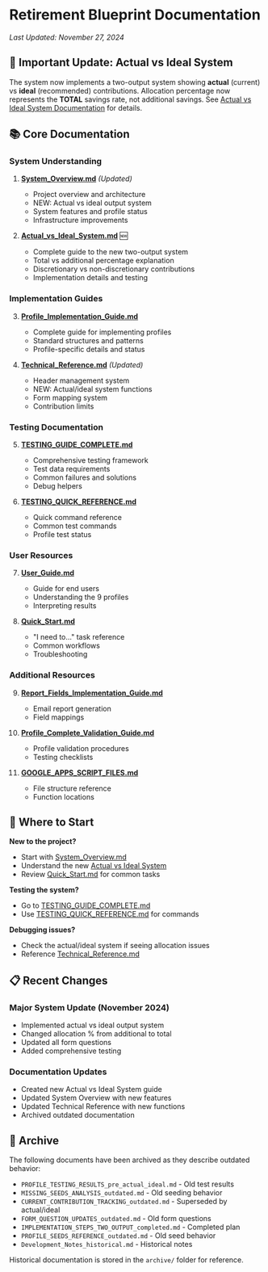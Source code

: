 # Retirement Blueprint Documentation

*Last Updated: November 27, 2024*

## 🚨 Important Update: Actual vs Ideal System

The system now implements a two-output system showing **actual** (current) vs **ideal** (recommended) contributions. Allocation percentage now represents the **TOTAL** savings rate, not additional savings. See [Actual vs Ideal System Documentation](./Actual_vs_Ideal_System.md) for details.

## 📚 Core Documentation

### System Understanding

1. **[System_Overview.md](./System_Overview.md)** *(Updated)*
   - Project overview and architecture
   - NEW: Actual vs ideal output system
   - System features and profile status
   - Infrastructure improvements

2. **[Actual_vs_Ideal_System.md](./Actual_vs_Ideal_System.md)** 🆕
   - Complete guide to the new two-output system
   - Total vs additional percentage explanation
   - Discretionary vs non-discretionary contributions
   - Implementation details and testing

### Implementation Guides

3. **[Profile_Implementation_Guide.md](./Profile_Implementation_Guide.md)**
   - Complete guide for implementing profiles
   - Standard structures and patterns
   - Profile-specific details and status

4. **[Technical_Reference.md](./Technical_Reference.md)** *(Updated)*
   - Header management system
   - NEW: Actual/ideal system functions
   - Form mapping system
   - Contribution limits

### Testing Documentation

5. **[TESTING_GUIDE_COMPLETE.md](./TESTING_GUIDE_COMPLETE.md)**
   - Comprehensive testing framework
   - Test data requirements
   - Common failures and solutions
   - Debug helpers

6. **[TESTING_QUICK_REFERENCE.md](./TESTING_QUICK_REFERENCE.md)**
   - Quick command reference
   - Common test commands
   - Profile test status

### User Resources

7. **[User_Guide.md](./User_Guide.md)**
   - Guide for end users
   - Understanding the 9 profiles
   - Interpreting results

8. **[Quick_Start.md](./Quick_Start.md)**
   - "I need to..." task reference
   - Common workflows
   - Troubleshooting

### Additional Resources

9. **[Report_Fields_Implementation_Guide.md](./Report_Fields_Implementation_Guide.md)**
   - Email report generation
   - Field mappings

10. **[Profile_Complete_Validation_Guide.md](./Profile_Complete_Validation_Guide.md)**
    - Profile validation procedures
    - Testing checklists

11. **[GOOGLE_APPS_SCRIPT_FILES.md](./GOOGLE_APPS_SCRIPT_FILES.md)**
    - File structure reference
    - Function locations

## 🚀 Where to Start

**New to the project?**
- Start with [System_Overview.md](./System_Overview.md)
- Understand the new [Actual vs Ideal System](./Actual_vs_Ideal_System.md)
- Review [Quick_Start.md](./Quick_Start.md) for common tasks

**Testing the system?**
- Go to [TESTING_GUIDE_COMPLETE.md](./TESTING_GUIDE_COMPLETE.md)
- Use [TESTING_QUICK_REFERENCE.md](./TESTING_QUICK_REFERENCE.md) for commands

**Debugging issues?**
- Check the actual/ideal system if seeing allocation issues
- Reference [Technical_Reference.md](./Technical_Reference.md)

## 📋 Recent Changes

### Major System Update (November 2024)
- Implemented actual vs ideal output system
- Changed allocation % from additional to total
- Updated all form questions
- Added comprehensive testing

### Documentation Updates
- Created new Actual vs Ideal System guide
- Updated System Overview with new features
- Updated Technical Reference with new functions
- Archived outdated documentation

## 📁 Archive

The following documents have been archived as they describe outdated behavior:
- `PROFILE_TESTING_RESULTS_pre_actual_ideal.md` - Old test results
- `MISSING_SEEDS_ANALYSIS_outdated.md` - Old seeding behavior
- `CURRENT_CONTRIBUTION_TRACKING_outdated.md` - Superseded by actual/ideal
- `FORM_QUESTION_UPDATES_outdated.md` - Old form questions
- `IMPLEMENTATION_STEPS_TWO_OUTPUT_completed.md` - Completed plan
- `PROFILE_SEEDS_REFERENCE_outdated.md` - Old seed behavior
- `Development_Notes_historical.md` - Historical notes

Historical documentation is stored in the `archive/` folder for reference.